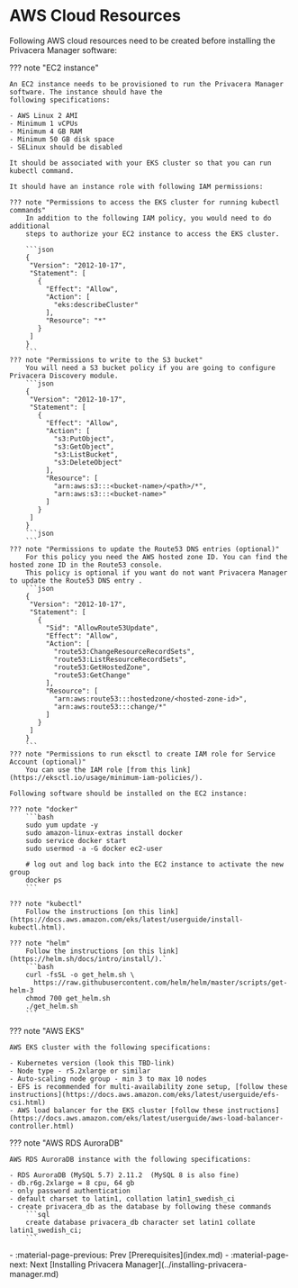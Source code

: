 # AWS Cloud Resources

Following AWS cloud resources need to be created before installing the Privacera Manager software:

??? note "EC2 instance"

    An EC2 instance needs to be provisioned to run the Privacera Manager software. The instance should have the
    following specifications:  
    
    - AWS Linux 2 AMI
    - Minimum 1 vCPUs
    - Minimum 4 GB RAM
    - Minimum 50 GB disk space  
    - SELinux should be disabled
   
    It should be associated with your EKS cluster so that you can run kubectl command.

    It should have an instance role with following IAM permissions:    
    
    ??? note "Permissions to access the EKS cluster for running kubectl commands"
        In addition to the following IAM policy, you would need to do additional 
        steps to authorize your EC2 instance to access the EKS cluster.

        ```json
        {
         "Version": "2012-10-17",
         "Statement": [
           {
             "Effect": "Allow",
             "Action": [
               "eks:describeCluster"
             ],
             "Resource": "*"
           }
         ]
        }
        ```
    ??? note "Permissions to write to the S3 bucket"
        You will need a S3 bucket policy if you are going to configure Privacera Discovery module.
        ```json
        {
         "Version": "2012-10-17",
         "Statement": [
           {
             "Effect": "Allow",
             "Action": [
               "s3:PutObject",
               "s3:GetObject",
               "s3:ListBucket",
               "s3:DeleteObject"
             ],
             "Resource": [
               "arn:aws:s3:::<bucket-name>/<path>/*",
               "arn:aws:s3:::<bucket-name>"
             ]
           }
         ]
        }
        ```json
        ```
    ??? note "Permissions to update the Route53 DNS entries (optional)"
        For this policy you need the AWS hosted zone ID. You can find the hosted zone ID in the Route53 console.
        This policy is optional if you want do not want Privacera Manager to update the Route53 DNS entry .
        ```json
        {
         "Version": "2012-10-17",
         "Statement": [
           {
             "Sid": "AllowRoute53Update",
             "Effect": "Allow",
             "Action": [
               "route53:ChangeResourceRecordSets",
               "route53:ListResourceRecordSets",
               "route53:GetHostedZone",
               "route53:GetChange"
             ],
             "Resource": [
               "arn:aws:route53:::hostedzone/<hosted-zone-id>",
               "arn:aws:route53:::change/*"
             ]
           }
         ]
        }
        ```
    ??? note "Permissions to run eksctl to create IAM role for Service Account (optional)"
        You can use the IAM role [from this link](https://eksctl.io/usage/minimum-iam-policies/).

    Following software should be installed on the EC2 instance:

    ??? note "docker"
        ```bash
        sudo yum update -y
        sudo amazon-linux-extras install docker
        sudo service docker start
        sudo usermod -a -G docker ec2-user
        
        # log out and log back into the EC2 instance to activate the new group
        docker ps
        ```
    
    ??? note "kubectl"
        Follow the instructions [on this link](https://docs.aws.amazon.com/eks/latest/userguide/install-kubectl.html).

    ??? note "helm"
        Follow the instructions [on this link](https://helm.sh/docs/intro/install/).`
        ```bash
        curl -fsSL -o get_helm.sh \
          https://raw.githubusercontent.com/helm/helm/master/scripts/get-helm-3
        chmod 700 get_helm.sh
        ./get_helm.sh
        ```

??? note "AWS EKS"

    AWS EKS cluster with the following specifications:

    - Kubernetes version (look this TBD-link)
    - Node type - r5.2xlarge or similar
    - Auto-scaling node group - min 3 to max 10 nodes
    - EFS is recommended for multi-availability zone setup, [follow these instructions](https://docs.aws.amazon.com/eks/latest/userguide/efs-csi.html)
    - AWS load balancer for the EKS cluster [follow these instructions](https://docs.aws.amazon.com/eks/latest/userguide/aws-load-balancer-controller.html)


??? note "AWS RDS AuroraDB"

    AWS RDS AuroraDB instance with the following specifications:
    
    - RDS AuroraDB (MySQL 5.7) 2.11.2  (MySQL 8 is also fine)
    - db.r6g.2xlarge = 8 cpu, 64 gb
    - only password authentication
    - default charset to latin1, collation latin1_swedish_ci
    - create privacera_db as the database by following these commands
        ```sql
        create database privacera_db character set latin1 collate latin1_swedish_ci;
        ```
<div class="grid cards" markdown>
-  :material-page-previous: Prev [Prerequisites](index.md)
-  :material-page-next: Next [Installing Privacera Manager](../installing-privacera-manager.md)
</div>

